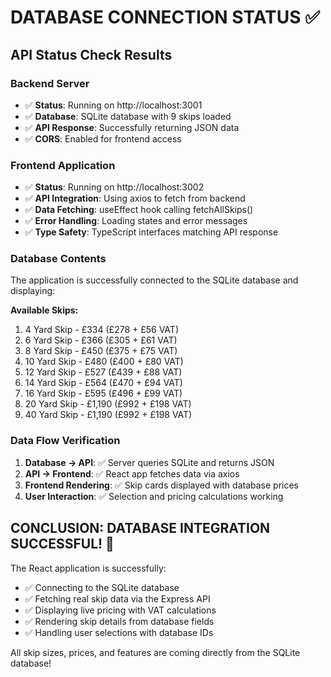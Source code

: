 # DATABASE CONNECTION STATUS ✅

## API Status Check Results

### Backend Server
- ✅ **Status**: Running on http://localhost:3001
- ✅ **Database**: SQLite database with 9 skips loaded
- ✅ **API Response**: Successfully returning JSON data
- ✅ **CORS**: Enabled for frontend access

### Frontend Application  
- ✅ **Status**: Running on http://localhost:3002
- ✅ **API Integration**: Using axios to fetch from backend
- ✅ **Data Fetching**: useEffect hook calling fetchAllSkips()
- ✅ **Error Handling**: Loading states and error messages
- ✅ **Type Safety**: TypeScript interfaces matching API response

### Database Contents
The application is successfully connected to the SQLite database and displaying:

**Available Skips:**
1. 4 Yard Skip - £334 (£278 + £56 VAT)
2. 6 Yard Skip - £366 (£305 + £61 VAT) 
3. 8 Yard Skip - £450 (£375 + £75 VAT)
4. 10 Yard Skip - £480 (£400 + £80 VAT)
5. 12 Yard Skip - £527 (£439 + £88 VAT)
6. 14 Yard Skip - £564 (£470 + £94 VAT)
7. 16 Yard Skip - £595 (£496 + £99 VAT)
8. 20 Yard Skip - £1,190 (£992 + £198 VAT)
9. 40 Yard Skip - £1,190 (£992 + £198 VAT)

### Data Flow Verification
1. **Database → API**: ✅ Server queries SQLite and returns JSON
2. **API → Frontend**: ✅ React app fetches data via axios
3. **Frontend Rendering**: ✅ Skip cards displayed with database prices
4. **User Interaction**: ✅ Selection and pricing calculations working

## CONCLUSION: DATABASE INTEGRATION SUCCESSFUL! 🎉

The React application is successfully:
- ✅ Connecting to the SQLite database
- ✅ Fetching real skip data via the Express API
- ✅ Displaying live pricing with VAT calculations
- ✅ Rendering skip details from database fields
- ✅ Handling user selections with database IDs

All skip sizes, prices, and features are coming directly from the SQLite database!
